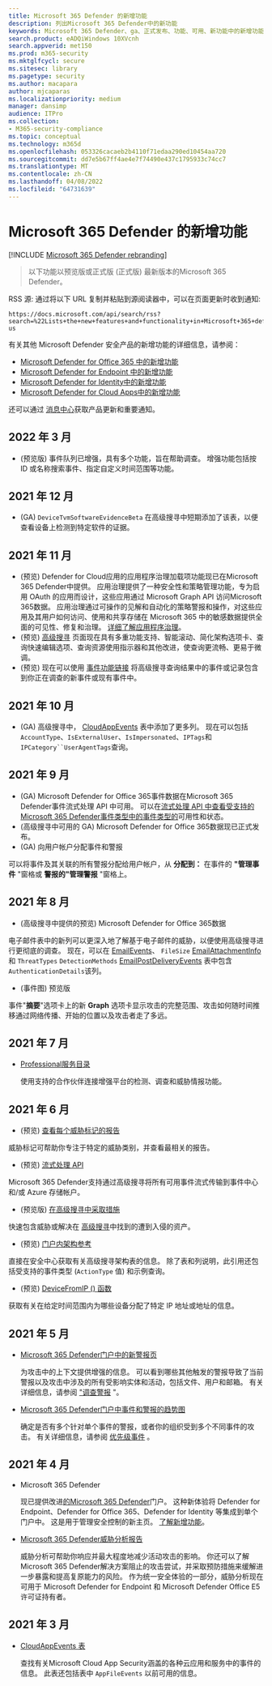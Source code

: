 ```yaml
---
title: Microsoft 365 Defender 的新增功能
description: 列出Microsoft 365 Defender中的新功能
keywords: Microsoft 365 Defender、ga、正式发布、功能、可用、新功能中的新增功能
search.product: eADQiWindows 10XVcnh
search.appverid: met150
ms.prod: m365-security
ms.mktglfcycl: secure
ms.sitesec: library
ms.pagetype: security
ms.author: macapara
author: mjcaparas
ms.localizationpriority: medium
manager: dansimp
audience: ITPro
ms.collection:
- M365-security-compliance
ms.topic: conceptual
ms.technology: m365d
ms.openlocfilehash: 053326cacaeb2b4110f71edaa290ed10454aa720
ms.sourcegitcommit: dd7e5b67ff4ae4e7f74490e437c1795933c74cc7
ms.translationtype: MT
ms.contentlocale: zh-CN
ms.lasthandoff: 04/08/2022
ms.locfileid: "64731639"
---
```

# <a name="whats-new-in-microsoft-365-defender"></a>Microsoft 365 Defender 的新增功能

[!INCLUDE [Microsoft 365 Defender rebranding](../includes/microsoft-defender.md)]

>以下功能以预览版或正式版 (正式版) 最新版本的Microsoft 365 Defender。

RSS 源: 通过将以下 URL 复制并粘贴到源阅读器中，可以在页面更新时收到通知: 

```http
https://docs.microsoft.com/api/search/rss?search=%22Lists+the+new+features+and+functionality+in+Microsoft+365+defender%22&locale=en-us
```

有关其他 Microsoft Defender 安全产品的新增功能的详细信息，请参阅：

- [Microsoft Defender for Office 365 中的新增功能](../office-365-security/whats-new-in-defender-for-office-365.md)
- [Microsoft Defender for Endpoint 中的新增功能](../defender-endpoint/whats-new-in-microsoft-defender-endpoint.md)
- [Microsoft Defender for Identity中的新增功能](/defender-for-identity/whats-new)
- [Microsoft Defender for Cloud Apps中的新增功能](/cloud-app-security/release-notes)

还可以通过 [消息中心](https://admin.microsoft.com/Adminportal/Home#/MessageCenter)获取产品更新和重要通知。 



## <a name="march-2022"></a>2022 年 3 月

-  (预览版) 事件队列已增强，具有多个功能，旨在帮助调查。 增强功能包括按 ID 或名称搜索事件、指定自定义时间范围等功能。

## <a name="december-2021"></a>2021 年 12 月

-  (GA) `DeviceTvmSoftwareEvidenceBeta` 在高级搜寻中短期添加了该表，以便查看设备上检测到特定软件的证据。

## <a name="november-2021"></a>2021 年 11 月

-  (预览) Defender for Cloud应用的应用程序治理加载项功能现已在Microsoft 365 Defender中提供。 应用治理提供了一种安全性和策略管理功能，专为启用 OAuth 的应用而设计，这些应用通过 Microsoft Graph API 访问Microsoft 365数据。 应用治理通过可操作的见解和自动化的策略警报和操作，对这些应用及其用户如何访问、使用和共享存储在 Microsoft 365 中的敏感数据提供全面的可见性、修复和治理。 [详细了解应用程序治理](/cloud-app-security/app-governance-manage-app-governance)。
-  (预览) [高级搜寻](advanced-hunting-overview.md) 页面现在具有多重功能支持、智能滚动、简化架构选项卡、查询快速编辑选项、查询资源使用指示器和其他改进，使查询更流畅、更易于微调。
-  (预览) 现在可以使用 [事件功能链接](advanced-hunting-link-to-incident.md) 将高级搜寻查询结果中的事件或记录包含到你正在调查的新事件或现有事件中。

## <a name="october-2021"></a>2021 年 10 月

-  (GA) 高级搜寻中， [CloudAppEvents](advanced-hunting-cloudappevents-table.md) 表中添加了更多列。 现在可以包括`AccountType`、`IsExternalUser`、`IsImpersonated`、`IPTags`和`IPCategory``UserAgentTags`查询。

## <a name="september-2021"></a>2021 年 9 月

-  (GA) Microsoft Defender for Office 365事件数据在Microsoft 365 Defender事件流式处理 API 中可用。 可以在[流式处理 API 中查看受支持的Microsoft 365 Defender事件类型中的事件类型的](supported-event-types.md)可用性和状态。
-  (高级搜寻中可用的 GA) Microsoft Defender for Office 365数据现已正式发布。
-  (GA) 向用户帐户分配事件和警报

  可以将事件及其关联的所有警报分配给用户帐户，从 **分配到：** 在事件的 **"管理事件** "窗格或 **警报的"管理警报** "窗格上。

## <a name="august-2021"></a>2021 年 8 月

-  (高级搜寻中提供的预览) Microsoft Defender for Office 365数据

  电子邮件表中的新列可以更深入地了解基于电子邮件的威胁，以便使用高级搜寻进行更彻底的调查。 现在，可以在 [EmailEvents](./advanced-hunting-emailevents-table.md)、 `FileSize` [EmailAttachmentInfo](./advanced-hunting-emailattachmentinfo-table.md) 和 `ThreatTypes` `DetectionMethods` [EmailPostDeliveryEvents](./advanced-hunting-emailpostdeliveryevents-table.md) 表中包含`AuthenticationDetails`该列。

-  (事件图) 预览版

  事件"**摘要**"选项卡上的新 **Graph** 选项卡显示攻击的完整范围、攻击如何随时间推移通过网络传播、开始的位置以及攻击者走了多远。

## <a name="july-2021"></a>2021 年 7 月

- [Professional服务目录](https://sip.security.microsoft.com/interoperability/professional_services)

  使用支持的合作伙伴连接增强平台的检测、调查和威胁情报功能。

## <a name="june-2021"></a>2021 年 6 月

-  (预览) [查看每个威胁标记的报告](threat-analytics.md#view-reports-per-threat-tags)

  威胁标记可帮助你专注于特定的威胁类别，并查看最相关的报告。

-  (预览) [流式处理 API](../defender-endpoint/raw-data-export.md)

  Microsoft 365 Defender支持通过高级搜寻将所有可用事件流式传输到事件中心和/或 Azure 存储帐户。

-  (预览版) [在高级搜寻中采取措施](advanced-hunting-take-action.md)

  快速包含威胁或解决在 [高级搜寻](advanced-hunting-overview.md)中找到的遭到入侵的资产。

-  (预览) [门户内架构参考](advanced-hunting-schema-tables.md#get-schema-information-in-the-security-center)

  直接在安全中心获取有关高级搜寻架构表的信息。 除了表和列说明，此引用还包括受支持的事件类型 (`ActionType` 值) 和示例查询。

-  (预览) [DeviceFromIP () 函数](advanced-hunting-devicefromip-function.md)

  获取有关在给定时间范围内为哪些设备分配了特定 IP 地址或地址的信息。

## <a name="may-2021"></a>2021 年 5 月

- [Microsoft 365 Defender门户中的新警报页](https://techcommunity.microsoft.com/t5/microsoft-365-defender/easily-find-anomalies-in-incidents-and-alerts/ba-p/2339243)

  为攻击中的上下文提供增强的信息。 可以看到哪些其他触发的警报导致了当前警报以及攻击中涉及的所有受影响实体和活动，包括文件、用户和邮箱。 有关详细信息，请参阅 ["调查警报](/microsoft-365/security/defender/investigate-alerts) "。

- [Microsoft 365 Defender门户中事件和警报的趋势图](https://techcommunity.microsoft.com/t5/microsoft-365-defender/new-alert-page-for-microsoft-365-defender-incident-detections/ba-p/2350425)

  确定是否有多个针对单个事件的警报，或者你的组织受到多个不同事件的攻击。 有关详细信息，请参阅 [优先级事件](/microsoft-365/security/defender/incident-queue) 。

## <a name="april-2021"></a>2021 年 4 月

- Microsoft 365 Defender

  现已提供改进[的Microsoft 365 Defender](https://security.microsoft.com)门户。 这种新体验将 Defender for Endpoint、Defender for Office 365、Defender for Identity 等集成到单个门户中。 这是用于管理安全控制的新主页。 [了解新增功能](./microsoft-365-defender.md#the-microsoft-365-defender-portal)。

- [Microsoft 365 Defender威胁分析报告](threat-analytics.md)

  威胁分析可帮助你响应并最大程度地减少活动攻击的影响。 你还可以了解Microsoft 365 Defender解决方案阻止的攻击尝试，并采取预防措施来缓解进一步暴露和提高复原能力的风险。 作为统一安全体验的一部分，威胁分析现在可用于 Microsoft Defender for Endpoint 和 Microsoft Defender Office E5 许可证持有者。

## <a name="march-2021"></a>2021 年 3 月

- [CloudAppEvents 表](advanced-hunting-cloudappevents-table.md)

  查找有关Microsoft Cloud App Security涵盖的各种云应用和服务中的事件的信息。 此表还包括表中 `AppFileEvents` 以前可用的信息。

